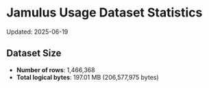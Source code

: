 # Jamulus Usage Dataset Statistics

Updated: 2025-06-19

## Dataset Size
- **Number of rows**: 1,466,368
- **Total logical bytes**: 197.01 MB (206,577,975 bytes)
